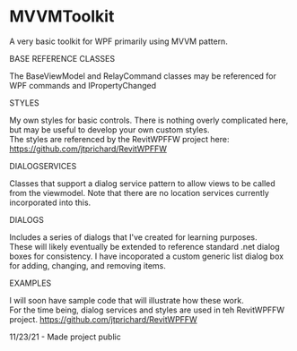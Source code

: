 # MVVMToolkit
A very basic toolkit for WPF primarily using MVVM pattern.

BASE REFERENCE CLASSES

  The BaseViewModel and RelayCommand classes may be referenced for WPF commands and IPropertyChanged

STYLES

  My own styles for basic controls.  There is nothing overly complicated here, but may be useful to develop your own custom styles.  
  The styles are referenced by the RevitWPFFW project here: https://github.com/jtprichard/RevitWPFFW

DIALOGSERVICES

  Classes that support a dialog service pattern to allow views to be called from the viewmodel.
  Note that there are no location services currently incorporated into this. 

DIALOGS

  Includes a series of dialogs that I've created for learning purposes.  
  These will likely eventually be extended to reference standard .net dialog boxes for consistency.
  I have incoporated a custom generic list dialog box for adding, changing, and removing items.

EXAMPLES

  I will soon have sample code that will illustrate how these work.  
  For the time being, dialog services and styles are used in teh RevitWPFFW project.  https://github.com/jtprichard/RevitWPFFW

11/23/21 - Made project public

